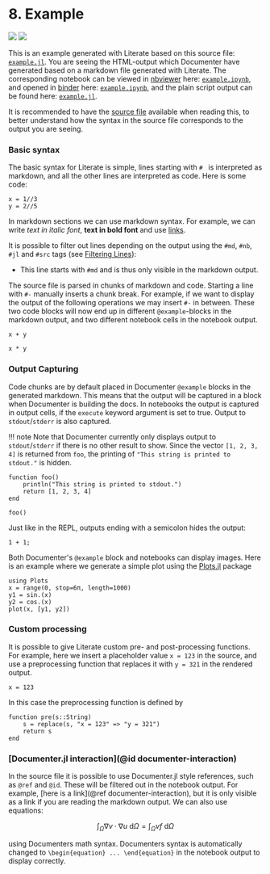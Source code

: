 <!--This file was generated, do not modify it.-->
# **8.** Example

[![](https://mybinder.org/badge_logo.svg)](https://mybinder.org/v2/gh/KajWiik/KajWiik.github.io/gh-pages?filepath=dev/generated/example.ipynb)
[![](https://img.shields.io/badge/show-nbviewer-579ACA.svg)](https://nbviewer.jupyter.org/github/KajWiik/KajWiik.github.io/blob/gh-pages/dev/generated/example.ipynb)

This is an example generated with Literate based on this
source file: [`example.jl`](https://github.com/KajWiik/KajWiik.github.io/blob/master/examples/example.jl).
You are seeing the
HTML-output which Documenter have generated based on a markdown
file generated with Literate. The corresponding notebook
can be viewed in [nbviewer](http://nbviewer.jupyter.org/) here:
[`example.ipynb`](https://nbviewer.jupyter.org/github/KajWiik/KajWiik.github.io/blob/gh-pages/dev/generated/example.ipynb),
and opened in [binder](https://mybinder.org/) here:
[`example.ipynb`](https://mybinder.org/v2/gh/KajWiik/KajWiik.github.io/gh-pages?filepath=dev/generated/example.ipynb),
and the plain script output can be found here: [`example.jl`](./example.jl).

It is recommended to have the [source file](https://github.com/KajWiik/KajWiik.github.io/blob/master/examples/example.jl)
available when reading this, to better understand how the syntax in the source file
corresponds to the output you are seeing.

### Basic syntax
The basic syntax for Literate is simple, lines starting with `# ` is interpreted
as markdown, and all the other lines are interpreted as code. Here is some code:

```julia:ex1
x = 1//3
y = 2//5
```

In markdown sections we can use markdown syntax. For example, we can
write *text in italic font*, **text in bold font** and use
[links](https://www.youtube.com/watch?v=dQw4w9WgXcQ).

It is possible to filter out lines depending on the output using the
`#md`, `#nb`, `#jl` and `#src` tags (see [Filtering Lines](@ref)):
- This line starts with `#md` and is thus only visible in the markdown output.

The source file is parsed in chunks of markdown and code. Starting a line
with `#-` manually inserts a chunk break. For example, if we want to
display the output of the following operations we may insert `#-` in
between. These two code blocks will now end up in different
`@example`-blocks in the markdown output, and two different notebook cells
in the notebook output.

```julia:ex2
x + y
```

```julia:ex3
x * y
```

### Output Capturing
Code chunks are by default placed in Documenter `@example` blocks in the generated
markdown. This means that the output will be captured in a block when Documenter is
building the docs. In notebooks the output is captured in output cells, if the
`execute` keyword argument is set to true. Output to `stdout`/`stderr` is also
captured.

!!! note
    Note that Documenter currently only displays output to `stdout`/`stderr`
    if there is no other result to show. Since the vector `[1, 2, 3, 4]` is
    returned from `foo`, the printing of `"This string is printed to stdout."`
    is hidden.

```julia:ex4
function foo()
    println("This string is printed to stdout.")
    return [1, 2, 3, 4]
end

foo()
```

Just like in the REPL, outputs ending with a semicolon hides the output:

```julia:ex5
1 + 1;
```

Both Documenter's `@example` block and notebooks can display images. Here is an example
where we generate a simple plot using the
[Plots.jl](https://github.com/JuliaPlots/Plots.jl) package

```julia:ex6
using Plots
x = range(0, stop=6π, length=1000)
y1 = sin.(x)
y2 = cos.(x)
plot(x, [y1, y2])
```

### Custom processing

It is possible to give Literate custom pre- and post-processing functions.
For example, here we insert a placeholder value `x = 123` in the source, and use a
preprocessing function that replaces it with `y = 321` in the rendered output.

```julia:ex7
x = 123
```

In this case the preprocessing function is defined by

```julia:ex8
function pre(s::String)
    s = replace(s, "x = 123" => "y = 321")
    return s
end
```

### [Documenter.jl interaction](@id documenter-interaction)

In the source file it is possible to use Documenter.jl style references,
such as `@ref` and `@id`. These will be filtered out in the notebook output.
For example, [here is a link](@ref documenter-interaction), but it is only
visible as a link if you are reading the markdown output. We can also
use equations:

```math
\int_\Omega \nabla v \cdot \nabla u\ \mathrm{d}\Omega = \int_\Omega v f\ \mathrm{d}\Omega
```

using Documenters math syntax. Documenters syntax is automatically changed to
`\begin{equation} ... \end{equation}` in the notebook output to display correctly.

